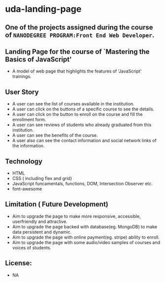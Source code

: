 # uda-landing-page

## One of the projects assigned during the course of `NANODEGREE PROGRAM:Front End Web Developer`.

## Landing Page for the course of `Mastering the Basics of JavaScript'

- A model of web page that highlights the features of 'JavaScript' trainings.

## User Story

- A user can see the list of courses available in the institution.
- A user can click on the buttons of a specific course to see the details.
- A user can click on the button to enroll on the course and fill the enrollment form.
- A user can see reviews of students who already graduated from this institution.
- A user can see the benefits of the course.
- A user also can see the contact information and social network links of the information.

## Technology

- HTML
- CSS ( including flex and grid)
- JavaScript funcamentals, functions, DOM, Intersection Observer etc.
- font-awesome

## Limitation ( Future Development)

- Aim to upgrade the page to make more responsive, accessible, userfriendly and attractive.
- Aim to upgrade the page backed with database(eg. MongoDB) to make data persistent and dynamic.
- Aim to upgrade the page with online payment(eg. stripe) ability to enroll.
- Aim to upgrade the page with some audio/video samples of courses and voices of students.

## License:

- NA
